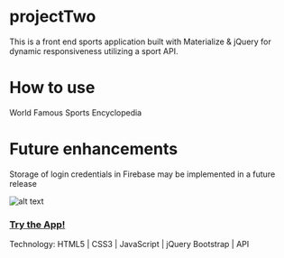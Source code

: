 # projectTwo
This is a front end sports application built with Materialize & jQuery for dynamic responsiveness utilizing a sport API.

# How to use
World Famous Sports Encyclopedia 

# Future enhancements
Storage of login credentials in Firebase may be implemented in a future release

![alt text](../html/images/WFSE.JPG "WFSE App")

### [Try the App!](https://drewpepin1995.github.io/projectTwo/)

Technology: HTML5 | CSS3 | JavaScript | jQuery Bootstrap | API